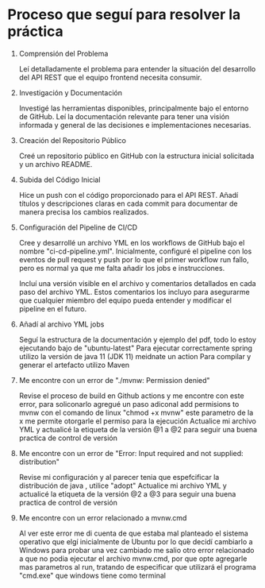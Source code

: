 # Proceso que seguí para resolver la práctica

1. Comprensión del Problema

   Leí detalladamente el problema para entender la situación del desarrollo del API REST que el equipo frontend necesita consumir.
    
2. Investigación y Documentación

   Investigé las herramientas disponibles, principalmente bajo el entorno de GitHub. Leí la documentación relevante para tener una visión informada y general de las decisiones e implementaciones necesarias.
    
3. Creación del Repositorio Público

   Creé un repositorio público en GitHub con la estructura inicial solicitada y un archivo README.
    
4. Subida del Código Inicial

   Hice un push con el código proporcionado para el API REST. Añadí títulos y descripciones claras en cada commit para documentar de manera precisa los cambios realizados.
    
5. Configuración del Pipeline de CI/CD

   Cree y desarrollé un archivo YML en los workflows de GitHub bajo el nombre "ci-cd-pipeline.yml". Inicialmente, configuré el pipeline con los eventos de pull request y push por lo que el primer workflow run fallo, pero es normal ya que me falta añadir los jobs e instrucciones.
    
   Incluí una versión visible en el archivo y comentarios detallados en cada paso del archivo YML. Estos comentarios los incluyo para asegurarme que cualquier miembro del equipo pueda entender y modificar el pipeline en el futuro.
    
6. Añadí al archivo YML jobs

   Seguí la estructura de la documentación y ejemplo del pdf, todo lo estoy ejecutando bajo de "ubuntu-latest"
   Para ejecutar correctamente spring utilizo la versión de java 11 (JDK 11) meidnate un action
   Para compilar y generar el artefacto utilizo Maven
    
7. Me encontre con un error de "./mvnw: Permission denied"

   Revise el proceso de build en Github actions y me encontre con este error, para soliconarlo agregué un paso adiconal add permisions to mvnw con el comando de linux "chmod +x mvnw" este parametro de la x me permite otorgarle el permiso para la ejecución
   Actualice mi archivo YML y actualicé la etiqueta de la versión @1 a @2 para seguir una buena practica de control de versión

8. Me encontre con un error de "Error: Input required and not supplied: distribution"

   Revise mi configuración y al parecer tenia que espefcificar la distribución de java , utilice "adopt"
   Actualice mi archivo YML y actualicé la etiqueta de la versión @2 a @3 para seguir una buena practica de control de versión

9. Me encontre con un error relacionado a mvnw.cmd

   Al ver este error me di cuenta de que estaba mal planteado el sistema operativo que elgí inicialmente de Ubuntu por lo que decidí cambiarlo a Windows para probar
   una vez cambiado me salio otro error relacionado a que no podia ejecutar el archivo mvnw.cmd, por que opte agregarle mas parametros al run, tratando de especificar que utilizará el programa "cmd.exe" que windows tiene como terminal
